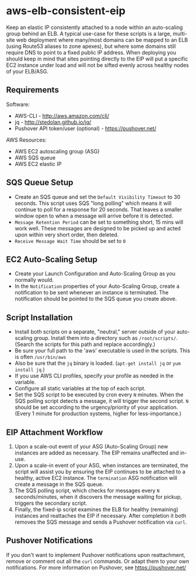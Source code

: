 # aws-elb-consistent-eip
Keep an elastic IP consistently attached to a node within an auto-scaling group behind an ELB. A typical use-case for these scripts is a large, multi-site web deployment where many/most domains can be mapped to an ELB (using Route53 aliases to zone apexes), but where some domains still require DNS to point to a fixed public IP address. When deploying you should keep in mind that sites pointing directly to the EIP will put a specific EC2 instance under load and will not be sifted evenly across healthy nodes of your ELB/ASG.

## Requirements
Software:
  - AWS-CLI - http://aws.amazon.com/cli/
  - jq - http://stedolan.github.io/jq/
  - Pushover API token/user (optional) - https://pushover.net/

AWS Resources:
  - AWS EC2 autoscaling group (ASG)
  - AWS SQS queue
  - AWS EC2 elastic IP

## SQS Queue Setup
  - Create an SQS queue and set the `Default Visibility Timeout` to 30 seconds. This script uses SQS "long polling" which means it will continue to poll for a response for 20 seconds. That leaves a smaller window open to when a message will arrive before it is detected.
  - `Message Retention Period` can be set to something short, 15 mins will work well. These messages are designed to be picked up and acted upon within very short order, then deleted.
  - `Receive Message Wait Time` should be set to `0`

## EC2 Auto-Scaling Setup
  - Create your Launch Configuration and Auto-Scaling Group as you normally would.
  - In the `Notification` properties of your Auto-Scaling Group, create a notification to be sent whenever an instance is terminated. The notification should be pointed to the SQS queue you create above.

## Script Installation
  - Install both scripts on a separate, "neutral," server outside of your auto-scaling group. Install them into a directory such as `/root/scripts/`. (Search the scripts for this path and replace accordingly.)
  - Be sure your full path to the 'aws' executable is used in the scripts. This is often `/usr/bin/aws`
  - Also be sure that the `jq` binary is loaded. (`apt-get install jq` or `yum install jq`.)
  - If you use AWS CLI profiles, specify your profile as needed in the variable.
  - Configure all static variables at the top of each script.
  - Set the SQS script to be executed by cron every `N` minutes. When the SQS polling script detects a message, it will trigger the second script. `N` should be set according to the urgency/priority of your application. (Every 1 minute for production systems, higher for less-importance.)

## EIP Attachment Workflow
1. Upon a scale-out event of your ASG (Auto-Scaling Group) new instances are added as necessary. The EIP remains unaffected and in-use.
2. Upon a scale-in event of your ASG, when instances are terminated, the script will assist you by ensuring the EIP continues to be attached to a healthy, active EC2 instance. The `termination` ASG notification will create a message in the SQS queue.
3. The SQS polling script, which checks for messages every `N` seconds/minutes, when it discovers the message waiting for pickup, triggers the secondary script.
4. Finally, the fixed-ip script examines the ELB for healthy (remaining) instances and reattaches the EIP if necessary. After completion it both removes the SQS message and sends a Pushover notification via `curl`.

## Pushover Notifications
If you don't want to implement Pushover notifications upon reattachment, remove or comment out all the `curl` commands. Or adapt them to your own notifications.
For more information on Pushover, see https://pushover.net/
